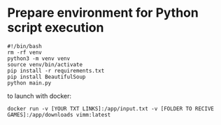 # Prepare environment for Python script execution
```
#!/bin/bash
rm -rf venv
python3 -m venv venv
source venv/bin/activate
pip install -r requirements.txt
pip install BeautifulSoup
python main.py
```

to launch with docker:

```
docker run -v [YOUR TXT LINKS]:/app/input.txt -v [FOLDER TO RECIVE GAMES]:/app/downloads vimm:latest
```
